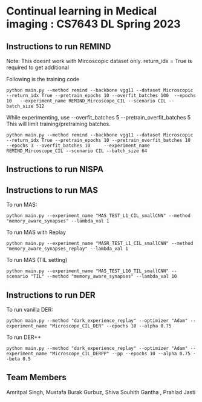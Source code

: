 # Continual learning in Medical imaging : CS7643 DL Spring 2023 


## Instructions to run REMIND

Note: This doesnt work with Mircoscopic dataset only.
return_idx = True is required to get additional 

Following is the training code
```console
python main.py --method remind --backbone vgg11 --dataset Microscopic  --return_idx True --pretrain_epochs 10 --overfit_batches 100  --epochs 10   --experiment_name REMIND_Mircoscope_CIL --scenario CIL --batch_size 512
```

While experimenting, use --overfit_batches 5 --pretrain_overfit_batches 5  This will limit training/pretraining batches.
```console
python main.py --method remind --backbone vgg11 --dataset Microscopic  --return_idx True --pretrain_epochs 10 --pretrain_overfit_batches 10  --epochs 3 --overfit_batches 10     --experiment_name REMIND_Mircoscope_CIL --scenario CIL --batch_size 64
```

## Instructions to run NISPA

## Instructions to run MAS
To run MAS:

```console
python main.py --experiment_name "MAS_TEST_L1_CIL_smallCNN" --method "memory_aware_synapses" --lambda_val 1
```

To run MAS with Replay

```console
python main.py --experiment_name "MASR_TEST_L1_CIL_smallCNN" --method "memory_aware_synapses_replay" --lambda_val 1
```

To run MAS (TIL setting)

```console
python main.py --experiment_name "MAS_TEST_L10_TIL_smallCNN" --scenario "TIL" --method "memory_aware_synapses" --lambda_val 10
```
## Instructions to run DER

To run vanilla DER:

```console
python main.py --method "dark_experience_replay" --optimizer "Adam" --experiment_name "Microscope_CIL_DER" --epochs 10 --alpha 0.75
```

To run DER++

```console
python main.py --method "dark_experience_replay" --optimizer "Adam" --experiment_name "Microscope_CIL_DERPP" --pp --epochs 10 --alpha 0.75 --beta 0.5
```

## Team Members
Amritpal Singh, Mustafa Burak Gurbuz, Shiva Souhith Gantha , Prahlad Jasti 
